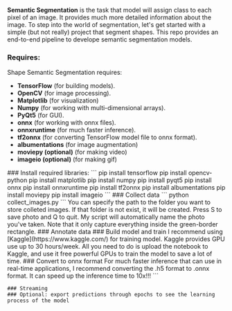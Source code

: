 <b>Semantic Segmentation</b> is the task that model will assign class to each pixel of an image. It provides much more detailed information about the image. To step into the world of segmentation, let's get started with a simple (but not really) project that segment shapes.
This repo provides an end-to-end pipeline to develope semantic segmentation models.
### Requires:
Shape Semantic Segmentation requires:
<ul>
<li><b>TensorFlow</b> (for building models).</li>
<li><b>OpenCV</b> (for image processing).</li>
<li><b>Matplotlib</b> (for visualization)</li>
<li><b>Numpy</b> (for working with multi-dimensional arrays).</li>
<li><b>PyQt5</b> (for GUI).</li>
<li><b>onnx</b> (for working with onnx files).</li>
<li><b>onnxruntime</b> (for much faster inference).</li>
<li><b>tf2onnx</b> (for converting TensorFlow model file to onnx 
format). </li>
<li><b>albumentations</b> (for image augmentation)</li>
<li><b>moviepy (optional)</b> (for making video)</li>
<li><b>imageio (optional)</b> (for making gif)</li>
</ul>
### Install required libraries:
```
pip install tensorflow
pip install opencv-python
pip install matplotlib
pip install numpy
pip install pyqt5
pip install onnx
pip install onnxruntime
pip install tf2onnx
pip install albumentations
pip install moviepy
pip install imageio
```
### Collect data
```
python collect_images.py
```
You can specify the path to the folder you want to store colleted images. If that folder is not exist, it will be created. Press S to save photo and Q to quit. My script will automatically name the photo you've taken. Note that it only capture everything inside the green-border rectangle.
### Annotate data
### Build model and train
I recommend using [Kaggle](https://www.kaggle.com/) for training model. Kaggle provides GPU use up to 30 hours/week. All you need to do is upload the notebook to Kaggle, and use it free powerful GPUs to train the model to save a lot of time. 
### Convert to onnx format
For much faster inference that can use in real-time applications, I recommend converting the .h5 format to .onnx format. It can speed up the inference time to 10x!!!
```

```
### Streaming
### Optional: export predictions through epochs to see the learning process of the model
